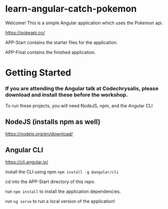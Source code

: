 # learn-angular-catch-pokemon
Welcome! This is a simple Angular application which uses the Pokemon api.

https://pokeapi.co/

APP-Start contains the starter files for the application.

APP-Final contains the finished application.

# Getting Started

### If you are attending the Angular talk at Codechrysalis, please download and install these before the workshop.

To run these projects, you will need NodeJS, npm, and the Angular CLI

## NodeJS (installs npm as well)
https://nodejs.org/en/download/

## Angular CLI
https://cli.angular.io/


install the CLI using npm
`npm install -g @angular/cli`

cd into the APP-Start directory of this repo.

run `npm install` to install the application dependencies.

run `ng serve` to run a local version of the application!

